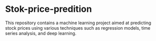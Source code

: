 # Stok-price-predition
This repository contains a machine learning project aimed at predicting stock prices using various techniques such as regression models, time series analysis, and deep learning.
